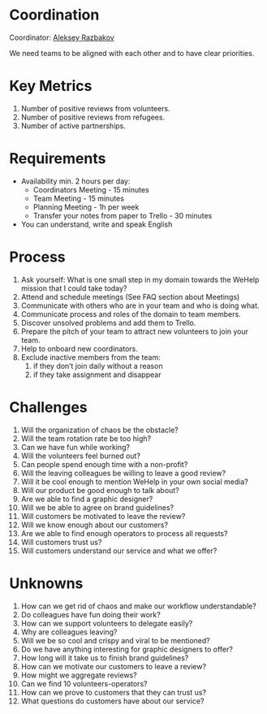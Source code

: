# Coordination

Coordinator: [Aleksey Razbakov](https://calendly.com/razbakov/30min)

We need teams to be aligned with each other and to have clear priorities.

# Key Metrics

1. Number of positive reviews from volunteers.
2. Number of positive reviews from refugees.
3. Number of active partnerships.

# Requirements

- Availability min. 2 hours per day:
  - Coordinators Meeting - 15 minutes
  - Team Meeting - 15 minutes
  - Planning Meeting - 1h per week
  - Transfer your notes from paper to Trello - 30 minutes
- You can understand, write and speak English

# Process

1. Ask yourself: What is one small step in my domain towards the WeHelp mission that I could take today?
2. Attend and schedule meetings (See FAQ section about Meetings)
3. Communicate with others who are in your team and who is doing what.
4. Communicate process and roles of the domain to team members.
5. Discover unsolved problems and add them to Trello.
6. Prepare the pitch of your team to attract new volunteers to join your team.
7. Help to onboard new coordinators.
8. Exclude inactive members from the team:
   1. if they don’t join daily without a reason
   2. if they take assignment and disappear

# Challenges

1. Will the organization of chaos be the obstacle?
2. Will the team rotation rate be too high?
3. Can we have fun while working?
4. Will the volunteers feel burned out?
5. Can people spend enough time with a non-profit?
6. Will the leaving colleagues be willing to leave a good review?
7. Will it be cool enough to mention WeHelp in your own social media?
8. Will our product be good enough to talk about?
9. Are we able to find a graphic designer?
10. Will we be able to agree on brand guidelines?
11. Will customers be motivated to leave the review?
12. Will we know enough about our customers?
13. Are we able to find enough operators to process all requests?
14. Will customers trust us?
15. Will customers understand our service and what we offer?

# Unknowns

1. How can we get rid of chaos and make our workflow understandable?
2. Do colleagues have fun doing their work?
3. How can we support volunteers to delegate easily?
4. Why are colleagues leaving?
5. Will we be so cool and crispy and viral to be mentioned?
6. Do we have anything interesting for graphic designers to offer?
7. How long will it take us to finish brand guidelines?
8. How can we motivate our customers to leave a review?
9. How might we aggregate reviews?
10. Can we find 10 volunteers-operators?
11. How can we prove to customers that they can trust us?
12. What questions do customers have about our service?
